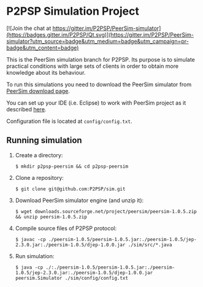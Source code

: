 # P2PSP Simulation Project

[![Join the chat at https://gitter.im/P2PSP/PeerSim-simulator](https://badges.gitter.im/P2PSP/Qt.svg)](https://gitter.im/P2PSP/PeerSim-simulator?utm_source=badge&utm_medium=badge&utm_campaign=pr-badge&utm_content=badge)

This is the PeerSim simulation branch for P2PSP. Its purpose is to simulate practical conditions with large sets of clients in order to obtain more knowledge about its behaviour.

To run this simulations you need to download the PeerSim simulator from [PeerSim download page](http://sourceforge.net/projects/peersim/).

You can set up your IDE (i.e. Eclipse) to work with PeerSim project as it described [here](http://miromannino.com/integrating-peersim-with-eclipse/).

Configuration file is located at `config/config.txt`.

## Running simulation

1. Create a directory:

    ```shell
    $ mkdir p2psp-peersim && cd p2psp-peersim
    ```
    
2. Clone a repository:

    ```shell
    $ git clone git@github.com:P2PSP/sim.git
    ```
    
3. Download PeerSim simulator engine (and unzip it):

    ```shell
    $ wget downloads.sourceforge.net/project/peersim/peersim-1.0.5.zip && unzip peersim-1.0.5.zip
    ```
    
4. Compile source files of P2PSP protocol:

    ```shell
    $ javac -cp ./peersim-1.0.5/peersim-1.0.5.jar:./peersim-1.0.5/jep-2.3.0.jar:./peersim-1.0.5/djep-1.0.0.jar ./sim/src/*.java
    ``` 
   
5. Run simulation:

    ```shell
    $ java -cp ./:./peersim-1.0.5/peersim-1.0.5.jar:./peersim-1.0.5/jep-2.3.0.jar:./peersim-1.0.5/djep-1.0.0.jar peersim.Simulator ./sim/config/config.txt 
    ```
    
